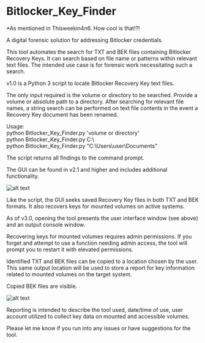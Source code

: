 # Bitlocker_Key_Finder

*As mentioned in Thisweekin4n6. How cool is that!?!

A digital forensic solution for addressing Bitlocker credentials.

This tool automates the search for TXT and BEK files containing Bitlocker Recovery Keys.  It can search based on file name or patterns within relevant text files.
The intended use case is for forensic work necessitating such a search.

v1.0 is a Python 3 script to locate Bitlocker Recovery Key text files.

The only input required is the volume or directory to be searched.  Provide a volume or absolute path to a directory.
After searching for relevant file names, a string search can be performed on text file contents in the event a Recovery Key document has been renamed.

Usage:  
python Bitlocker_Key_Finder.py 'volume or directory'  
python Bitlocker_Key_Finder.py C:\\  
python Bitlocker_Key_Finder.py "C:\Users\user\Documents"

The script returns all findings to the command prompt.

The GUI can be found in v2.1 and higher and includes additional functionality.

![alt text](https://github.com/user-attachments/assets/adc3a22c-545b-4fa2-9bfe-fea5899bd4fa)

Like the script, the GUI seeks saved Recovery Key files in both TXT and BEK formats.  It also recovers keys for mounted volumes on active systems. 

As of v3.0, opening the tool presents the user interface window (see above) and an output console window. 

Recovering keys for mounted volumes requires admin permissions. If you forget and attempt to use a function needing admin access, the tool will prompt you to restart it with elevated permissions.

Identified TXT and BEK files can be copied to a location chosen by the user.  This same output location will be used to store a report for key information related to mounted volumes on the target system.

Copied BEK files are visible. 

![alt text](https://user-images.githubusercontent.com/73806121/149680779-97783cc9-9edc-4ff7-907d-48ed21961dfd.png)

Reporting is intended to describe the tool used, date/time of use, user account utilized to collect key data on mounted and accessible volumes.

Please let me know if you run into any issues or have suggestions for the tool.
